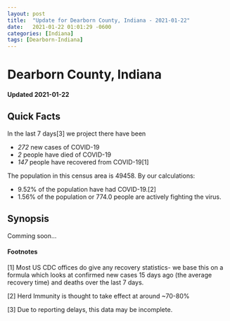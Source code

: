 ```yaml
---
layout: post
title:  "Update for Dearborn County, Indiana - 2021-01-22"
date:   2021-01-22 01:01:29 -0600
categories: [Indiana]
tags: [Dearborn-Indiana]
---
```


# Dearborn County, Indiana
#### Updated 2021-01-22

## Quick Facts

In the last 7 days[3] we project there have been
- *272* new cases of COVID-19
- *2* people have died of COVID-19
- *147* people have recovered from COVID-19[1]

The population in this census area is 49458. By our calculations:
- 9.52% of the population have had COVID-19.[2]
- 1.56% of the population or 774.0 people are actively fighting the virus.

## Synopsis

Comming soon...


#### Footnotes

[1] Most US CDC offices do give any recovery statistics- we base this on a formula which looks at confirmed new cases
15 days ago (the average recovery time) and deaths over the last 7 days.

[2] Herd Immunity is thought to take effect at around ~70-80%

[3] Due to reporting delays, this data may be incomplete.
 
    